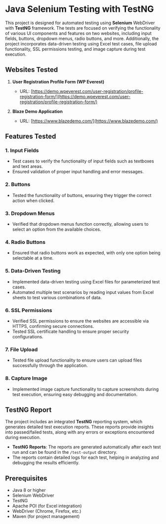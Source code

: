 # Java Selenium Testing with TestNG

This project is designed for automated testing using **Selenium** WebDriver with **TestNG** framework. The tests are focused on verifying the functionality of various UI components and features on two websites, including input fields, buttons, dropdown menus, radio buttons, and more. Additionally, the project incorporates data-driven testing using Excel test cases, file upload functionality, SSL permissions testing, and image capture during test execution.

## Websites Tested

1. **User Registration Profile Form (WP Everest)**
   - URL: [https://demo.wpeverest.com/user-registration/profile-registration-form/](https://demo.wpeverest.com/user-registration/profile-registration-form/)

2. **Blaze Demo Application**
   - URL: [https://www.blazedemo.com/](https://www.blazedemo.com/)

## Features Tested

### 1. **Input Fields**
   - Test cases to verify the functionality of input fields such as textboxes and text areas.
   - Ensured validation of proper input handling and error messages.

### 2. **Buttons**
   - Tested the functionality of buttons, ensuring they trigger the correct action when clicked.

### 3. **Dropdown Menus**
   - Verified that dropdown menus function correctly, allowing users to select an option from the available choices.

### 4. **Radio Buttons**
   - Ensured that radio buttons work as expected, with only one option being selectable at a time.

### 5. **Data-Driven Testing**
   - Implemented data-driven testing using Excel files for parameterized test cases.
   - Automated multiple test scenarios by reading input values from Excel sheets to test various combinations of data.

### 6. **SSL Permissions**
   - Verified SSL permissions to ensure the websites are accessible via HTTPS, confirming secure connections.
   - Tested SSL certificate handling to ensure proper security configurations.

### 7. **File Upload**
   - Tested file upload functionality to ensure users can upload files successfully through the application.

### 8. **Capture Image**
   - Implemented image capture functionality to capture screenshots during test execution, ensuring easy debugging and documentation.

## TestNG Report
The project includes an integrated **TestNG** reporting system, which generates detailed test execution reports. These reports provide insights into passed/failed tests, along with any errors or exceptions encountered during execution. 

- **TestNG Reports**: The reports are generated automatically after each test run and can be found in the `/test-output` directory.
- The reports contain detailed logs for each test, helping in analyzing and debugging the results efficiently.

## Prerequisites

- Java 8 or higher
- Selenium WebDriver
- TestNG
- Apache POI (for Excel integration)
- WebDriver (Chrome, Firefox, etc.)
- Maven (for project management)



